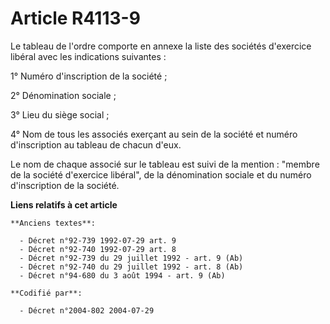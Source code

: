 # Article R4113-9

Le tableau de l'ordre comporte en annexe la liste des sociétés d'exercice libéral avec les indications suivantes :

1° Numéro d'inscription de la société ;

2° Dénomination sociale ;

3° Lieu du siège social ;

4° Nom de tous les associés exerçant au sein de la société et numéro d'inscription au tableau de chacun d'eux.

Le nom de chaque associé sur le tableau est suivi de la mention : "membre de la société d'exercice libéral", de la
dénomination sociale et du numéro d'inscription de la société.

**Liens relatifs à cet article**

	**Anciens textes**:

	  - Décret n°92-739 1992-07-29 art. 9
	  - Décret n°92-740 1992-07-29 art. 8
	  - Décret n°92-739 du 29 juillet 1992 - art. 9 (Ab)
	  - Décret n°92-740 du 29 juillet 1992 - art. 8 (Ab)
	  - Décret n°94-680 du 3 août 1994 - art. 9 (Ab)

	**Codifié par**:

	  - Décret n°2004-802 2004-07-29
